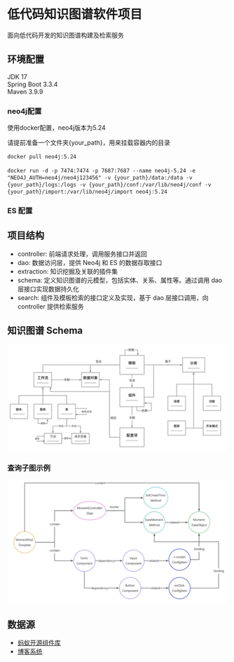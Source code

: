 # 低代码知识图谱软件项目

面向低代码开发的知识图谱构建及检索服务

## 环境配置
JDK 17 \
Spring Boot 3.3.4 \
Maven 3.9.9

### neo4j配置
使用docker配置，neo4j版本为5.24

请提前准备一个文件夹{your_path}，用来挂载容器内的目录
```
docker pull neo4j:5.24

docker run -d -p 7474:7474 -p 7687:7687 --name neo4j-5.24 -e "NEO4J_AUTH=neo4j/neo4j123456" -v {your_path}/data:/data -v {your_path}/logs:/logs -v {your_path}/conf:/var/lib/neo4j/conf -v {your_path}/import:/var/lib/neo4j/import neo4j:5.24
```

### ES 配置


## 项目结构
- controller: 前端请求处理，调用服务接口并返回
- dao: 数据访问层，提供 Neo4j 和 ES 的数据存取接口
- extraction: 知识挖掘及关联的插件集
- schema: 定义知识图谱的元模型，包括实体、关系、属性等。通过调用 dao 层接口实现数据持久化
- search: 组件及模板检索的接口定义及实现，基于 dao 层接口调用，向 controller 提供检索服务


## 知识图谱 Schema
![img_v4.png](src/main/resources/static/schema_v4.png)

### 查询子图示例
![query_example.png](src/main/resources/static/query_example.png)

## 数据源
- [蚂蚁开源组件库](https://github.com/ant-design/ant-design)
- [博客系统](https://github.com/Naccl/NBlog)